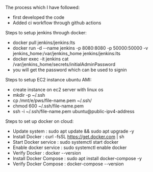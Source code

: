The process which I have followed:
- first developed the code
- Added ci workflow through github actions

Steps to setup jenkins through docker:
- docker pull jenkins/jenkins:lts
- docker run -d --name jenkins -p 8080:8080 -p 50000:50000 -v jenkins_home:/var/jenkins_home jenkins/jenkins:lts
- docker exec -it jenkins cat /var/jenkins_home/secrets/initialAdminPassword
- you will get the password which can be used to signin

Steps to setup EC2 instance ubuntu AMI:
- create instance on ec2 server with linux os
- mkdir -p ~/.ssh
- cp /mnt/e/pws/file-name.pem ~/.ssh/
- chmod 600 ~/.ssh/file-name.pem
- ssh -i ~/.ssh/file-name.pem ubuntu@public-ipv4-address


Steps to set up docker on cloud:
- Update system : sudo apt update && sudo apt upgrade -y
- Install Docker : curl -fsSL https://get.docker.com | sh
- Start Docker service : sudo systemctl start docker
- Enable docker service : sudo systemctl enable docker
- Verify Docker : docker --version
- Install Docker Compose : sudo apt install docker-compose -y
- Verify Docker Compose : docker-compose --version

